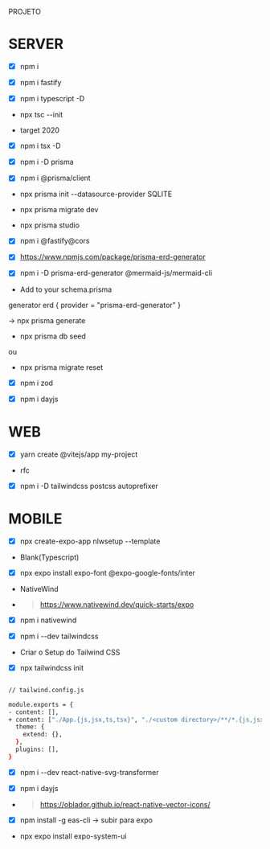 PROJETO

# SERVER

- [X] npm i

- [X] npm i fastify

- [X] npm i typescript -D

* npx tsc --init

- target 2020

- [X] npm i tsx -D

- [X] npm i -D prisma
- [X] npm i @prisma/client

* npx prisma init --datasource-provider SQLITE

* npx prisma migrate dev

* npx prisma studio

- [X] npm i @fastify@cors

- [X] https://www.npmjs.com/package/prisma-erd-generator

- [X] npm i -D prisma-erd-generator @mermaid-js/mermaid-cli

* Add to your schema.prisma

generator erd {
  provider = "prisma-erd-generator"
}

-> npx prisma generate

* npx prisma db seed

ou

* npx prisma migrate reset 


- [X] npm i zod

- [X] npm i dayjs

# WEB

- [X] yarn create @vitejs/app my-project

- rfc

- [X] npm i -D tailwindcss postcss autoprefixer

# MOBILE

- [X] npx create-expo-app nlwsetup --template 

* Blank(Typescript)

- [X] npx expo install expo-font @expo-google-fonts/inter

* NativeWind

- > https://www.nativewind.dev/quick-starts/expo

- [X] npm i nativewind

- [X] npm i --dev tailwindcss

* Criar o Setup do Tailwind CSS

- [X] npx tailwindcss init

```bash

// tailwind.config.js

module.exports = {
- content: [],
+ content: ["./App.{js,jsx,ts,tsx}", "./<custom directory>/**/*.{js,jsx,ts,tsx}"],
  theme: {
    extend: {},
  },
  plugins: [],
}

```

- [X] npm i --dev react-native-svg-transformer

- [X] npm i dayjs
 
- > https://oblador.github.io/react-native-vector-icons/

- [X] npm install -g eas-cli  -> subir para expo

* npx expo install expo-system-ui



